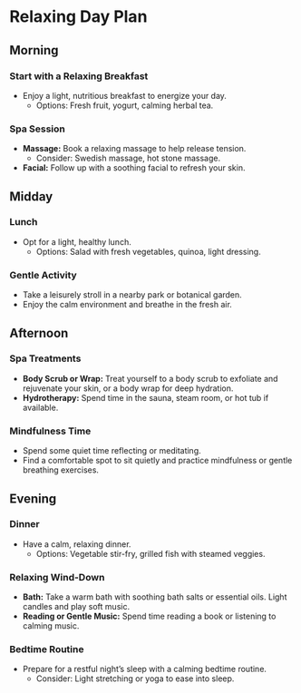 # Relaxing Day Plan

## Morning

### Start with a Relaxing Breakfast

- Enjoy a light, nutritious breakfast to energize your day.
  - Options: Fresh fruit, yogurt, calming herbal tea.

### Spa Session

- **Massage:** Book a relaxing massage to help release tension.
  - Consider: Swedish massage, hot stone massage.
- **Facial:** Follow up with a soothing facial to refresh your skin.

## Midday

### Lunch

- Opt for a light, healthy lunch.
  - Options: Salad with fresh vegetables, quinoa, light dressing.

### Gentle Activity

- Take a leisurely stroll in a nearby park or botanical garden.
- Enjoy the calm environment and breathe in the fresh air.

## Afternoon

### Spa Treatments

- **Body Scrub or Wrap:** Treat yourself to a body scrub to exfoliate and rejuvenate your skin, or a body wrap for deep hydration.
- **Hydrotherapy:** Spend time in the sauna, steam room, or hot tub if available.

### Mindfulness Time

- Spend some quiet time reflecting or meditating.
- Find a comfortable spot to sit quietly and practice mindfulness or gentle breathing exercises.

## Evening

### Dinner

- Have a calm, relaxing dinner.
  - Options: Vegetable stir-fry, grilled fish with steamed veggies.

### Relaxing Wind-Down

- **Bath:** Take a warm bath with soothing bath salts or essential oils. Light candles and play soft music.
- **Reading or Gentle Music:** Spend time reading a book or listening to calming music.

### Bedtime Routine

- Prepare for a restful night’s sleep with a calming bedtime routine.
  - Consider: Light stretching or yoga to ease into sleep.
